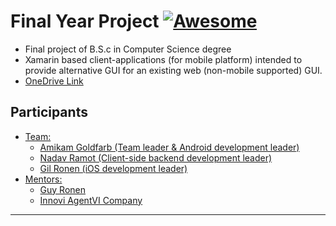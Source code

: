 # Final Year Project [![Awesome](https://cdn.rawgit.com/sindresorhus/awesome/d7305f38d29fed78fa85652e3a63e154dd8e8829/media/badge.svg)](https://github.com/sindresorhus/awesome)

* Final project of B.S.c in Computer Science degree
* Xamarin based client-applications (for mobile platform) intended to provide alternative GUI for an existing web (non-mobile supported) GUI.
* [OneDrive Link](https://mailmtaac-my.sharepoint.com/:f:/g/personal/amigo_mta_ac_il/EiWyDJej4UFBqhhlnUJc4oABFUeIJK50uAXsBy0mCyVtHQ)

## Participants
  - [Team:](#final-year-project)
    - [Amikam Goldfarb (Team leader & Android development leader)](#final-year-project)
    - [Nadav Ramot     (Client-side backend development leader)](#final-year-project)
    - [Gil Ronen       (iOS development leader)](#final-year-project)
  - [Mentors:](#final-year-project)
    - [Guy Ronen](#final-year-project)
    - [Innovi AgentVI Company](#final-year-project)
---

